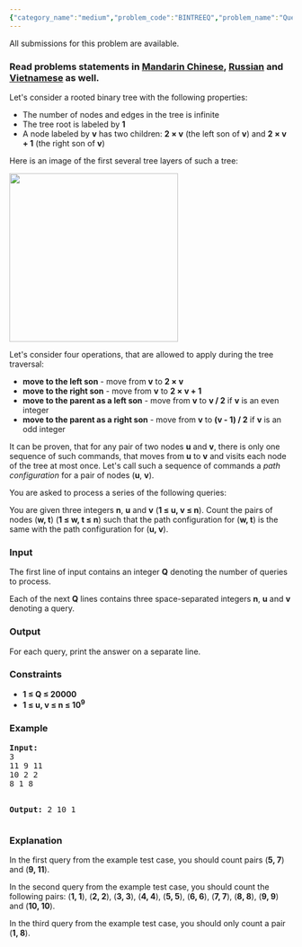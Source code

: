 ```yaml
---
{"category_name":"medium","problem_code":"BINTREEQ","problem_name":"Queries on a Binary Tree","languages_supported":{"0":"ADA","1":"ASM","2":"BASH","3":"BF","4":"C","5":"C99 strict","6":"CAML","7":"CLOJ","8":"CLPS","9":"CPP 4.3.2","10":"CPP 4.9.2","11":"CPP14","12":"CS2","13":"D","14":"ERL","15":"FORT","16":"FS","17":"GO","18":"HASK","19":"ICK","20":"ICON","21":"JAVA","22":"JS","23":"LISP clisp","24":"LISP sbcl","25":"LUA","26":"NEM","27":"NICE","28":"NODEJS","29":"PAS fpc","30":"PAS gpc","31":"PERL","32":"PERL6","33":"PHP","34":"PIKE","35":"PRLG","36":"PYPY","37":"PYTH","38":"PYTH 3.4","39":"RUBY","40":"SCALA","41":"SCM chicken","42":"SCM guile","43":"SCM qobi","44":"ST","45":"TCL","46":"TEXT","47":"WSPC"},"max_timelimit":1,"source_sizelimit":50000,"problem_author":"kostya_by","problem_tester":"pavel1996","date_added":"26-03-2016","tags":{"0":"cook69","1":"easy","2":"kostya_by","3":"lca"},"editorial_url":"http://discuss.codechef.com/problems/BINTREEQ","time":{"view_start_date":1460917800,"submit_start_date":1460917800,"visible_start_date":1460917800,"end_date":1735669800},"layout":"problem"}
---
```

<span class="solution-visible-txt">All submissions for this problem are available.</span><h3> Read problems statements in <a target="_blank" href="http://www.codechef.com/download/translated/COOK69/mandarin/BINTREEQ.pdf">Mandarin Chinese</a>, <a target="_blank" href="http://www.codechef.com/download/translated/COOK69/russian/BINTREEQ.pdf">Russian</a> and <a target="_blank" href="http://www.codechef.com/download/translated/COOK69/vietnamese/BINTREEQ.pdf">Vietnamese</a> as well.</h3>
<p>Let's consider a rooted binary tree with the following properties:</p>
<p><ul>
<li>The number of nodes and edges in the tree is infinite</li>
<li>The tree root is labeled by <b>1</b></li>
<li>A node labeled by <b>v</b> has two children: <b>2 × v</b> (the left son of <b>v</b>) and <b>2 × v + 1</b> (the right son of <b>v</b>)</li>
</ul>
</p>
<p>Here is an image of the first several tree layers of such a tree:</p>
<p><img width="300" src="https://www.codechef.com/download/COOK69/1.png" /></p>
<p>Let's consider four operations, that are allowed to apply during the tree traversal:</p>
<p><ul>
<li><b>move to the left son</b> - move from <b>v</b> to <b>2 × v</b></li>
<li><b>move to the right son</b> - move from <b>v</b> to <b>2 × v + 1</b></li>
<li><b>move to the parent as a left son</b> - move from <b>v</b> to <b>v / 2</b> if <b>v</b> is an even integer</li>
<li><b>move to the parent as a right son</b> - move from <b>v</b> to <b>(v - 1) / 2</b> if <b>v</b> is an odd integer</li>
</ul>
</p>
<p>It can be proven, that for any pair of two nodes <b>u</b> and <b>v</b>, there is only one sequence of such commands, that moves from <b>u</b> to <b>v</b> and visits each node of the tree at most once. Let's call such a sequence of commands a <i>path configuration</i> for a pair of nodes (<b>u</b>, <b>v</b>).</p>
<p>You are asked to process a series of the following queries:</p>
<p>You are given three integers <b>n</b>, <b>u</b> and <b>v</b> (<b>1 ≤ u, v ≤ n</b>). Count the pairs of nodes (<b>w, t</b>) (<b>1 ≤ w, t ≤ n</b>) such that the path configuration for (<b>w, t</b>) is the same with the path configuration for (<b>u, v</b>).</p>
<h3>Input</h3>
<p>The first line of input contains an integer <b>Q</b> denoting the number of queries to process.</p>
<p>Each of the next <b>Q</b> lines contains three space-separated integers <b>n</b>, <b>u</b> and <b>v</b> denoting a query.</p>
<h3>Output</h3>
<p>For each query, print the answer on a separate line.</p>
<h3>Constraints</h3>
<ul>
<li><b>1 ≤ Q ≤ 20000</b></li>
<li><b>1 ≤ u, v ≤ n ≤ 10<sup>9</sup></b></li>
</ul>
<h3>Example</h3>
<pre><b>Input:</b>
3
11 9 11
10 2 2
8 1 8

<b>Output:</b>
2
10
1
</pre><h3>Explanation</h3>
<p>In the first query from the example test case, you should count pairs (<b>5, 7</b>) and (<b>9, 11</b>).</p>
<p>In the second query from the example test case, you should count the following pairs: (<b>1, 1</b>), (<b>2, 2</b>), (<b>3, 3</b>), (<b>4, 4</b>), (<b>5, 5</b>), (<b>6, 6</b>), (<b>7, 7</b>), (<b>8, 8</b>), (<b>9, 9</b>) and (<b>10, 10</b>).</p>
<p>In the third query from the example test case, you should only count a pair (<b>1, 8</b>).</p>
